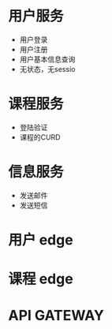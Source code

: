 # 用户服务
- 用户登录
- 用户注册
- 用户基本信息查询
- 无状态，无sessio

# 课程服务
- 登陆验证
- 课程的CURD

# 信息服务
- 发送邮件
- 发送短信

# 用户 edge
# 课程 edge
# API GATEWAY
